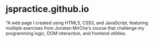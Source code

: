 # jspractice.github.io
"A web page I created using HTML5, CSS3, and JavaScript, featuring multiple exercises from Jonatan MirCha's course that challenge my programming logic, DOM interaction, and frontend utilities.
